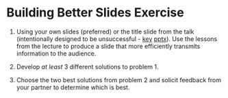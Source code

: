 # Building Better Slides Exercise

1. Using your own slides (preferred) or the title slide from the talk (intentionally designed to be unsuccessful - [key](./BadTitleSlide.key) [pptx](./BadTitleSlide.pptx)). Use the lessons from the lecture to produce a slide that more efficiently transmits information to the audience.

2. Develop *at least* 3 different solutions to problem 1. 

3. Choose the two best solutions from problem 2 and solicit feedback from your partner to determine which is best. 